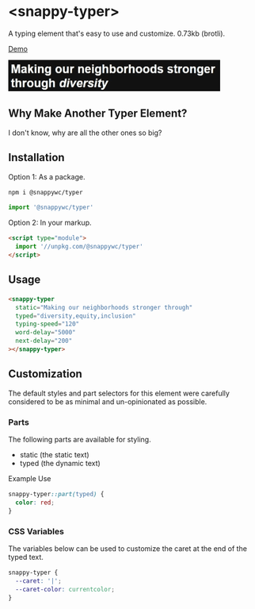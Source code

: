 # &lt;snappy-typer&gt;

A typing element that's easy to use and customize. 0.73kb (brotli).

[Demo](https://codepen.io/jameslovallo/pen/oNqeXrW)

![](https://github.com/jameslovallo/snappy/blob/main/screenshots/snappy-typer.gif?raw=true)

## Why Make Another Typer Element?

I don't know, why are all the other ones so big?

## Installation

Option 1: As a package.

```sh
npm i @snappywc/typer
```

```js
import '@snappywc/typer'
```

Option 2: In your markup.

```html
<script type="module">
  import '//unpkg.com/@snappywc/typer'
</script>
```

## Usage

```html
<snappy-typer
  static="Making our neighborhoods stronger through"
  typed="diversity,equity,inclusion"
  typing-speed="120"
  word-delay="5000"
  next-delay="200"
></snappy-typer>
```

## Customization

The default styles and part selectors for this element were carefully considered to be as minimal and un-opinionated as possible.

### Parts

The following parts are available for styling.

- static (the static text)
- typed (the dynamic text)

Example Use

```css
snappy-typer::part(typed) {
  color: red;
}
```

### CSS Variables

The variables below can be used to customize the caret at the end of the typed text.

```css
snappy-typer {
  --caret: '|';
  --caret-color: currentcolor;
}
```
